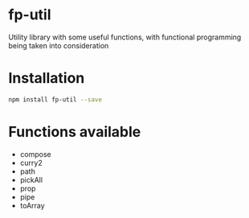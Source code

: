 # fp-util

Utility library with some useful functions, with functional programming being taken into consideration

# Installation

```bash
npm install fp-util --save
```

# Functions available

- compose
- curry2
- path
- pickAll
- prop
- pipe
- toArray

